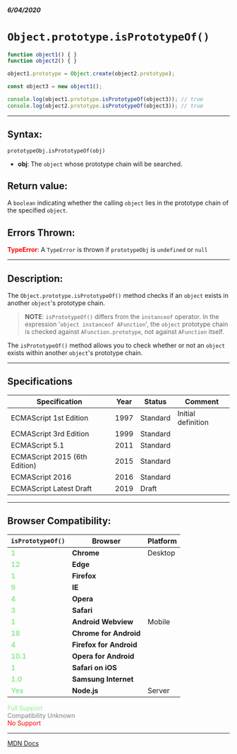 ##### 6/04/2020
# `Object.prototype.isPrototypeOf()`

```js
function object1() { }
function object2() { }

object1.prototype = Object.create(object2.prototype);

const object3 = new object1();

console.log(object1.prototype.isPrototypeOf(object3)); // true
console.log(object2.prototype.isPrototypeOf(object3)); // true
```

---

## Syntax:
`prototypeObj.isPrototypeOf(obj)`

* **obj**: The `object` whose prototype chain will be searched.

## Return value:
A `boolean` indicating whether the calling `object` lies in the prototype chain of the specified `object`.

## Errors Thrown:
<span style="color: red">**TypeError**</span>: A `TypeError` is thrown if `prototypeObj` is `undefined` or `null`

---

## Description:
The `Object.prototype.isPrototypeOf()` method checks if an `object` exists in another `object`'s prototype chain.

  > **NOTE**: `isPrototypeOf()` differs from the `instanceof` operator.  In the expression '`object instanceof AFunction`', the `object` prototype chain is checked against `AFunction.prototype`, not against `AFunction` itself.

The `isPrototypeOf()` method allows you to check whether or not an `object` exists within another `object`'s prototype chain.

---

## Specifications
| Specification | Year | Status | Comment |
|---|---|---|---|
| ECMAScript 1st Edition | 1997 | Standard | Initial definition |
| ECMAScript 3rd Edition | 1999 | Standard |  |
| ECMAScript 5.1 | 2011 | Standard |  |
| ECMAScript 2015 (6th Edition) | 2015 | Standard |  |
| ECMAScript 2016 | 2016 | Standard |  |
| ECMAScript Latest Draft | 2019 | Draft |  |

---

## Browser Compatibility:
| `isPrototypeOf()` | Browser | Platform |
|---|---|---|
| <span style="color: lightgreen">**1**</span> | **Chrome** | Desktop | 
| <span style="color: lightgreen">**12**</span> | **Edge** || 
| <span style="color: lightgreen">**1**</span> | **Firefox** || 
| <span style="color: lightgreen">**9**</span> | **IE** || 
| <span style="color: lightgreen">**4**</span> | **Opera** || 
| <span style="color: lightgreen">**3**</span> | **Safari** || 
| <span style="color: lightgreen">**1**</span> | **Android Webview** | Mobile | 
| <span style="color: lightgreen">**18**</span> | **Chrome for Android** || 
| <span style="color: lightgreen">**4**</span> | **Firefox for Android** || 
| <span style="color: lightgreen">**10.1**</span> | **Opera for Android** || 
| <span style="color: lightgreen">**1**</span> | **Safari on iOS** || 
| <span style="color: lightgreen">**1.0**</span> | **Samsung Internet** || 
| <span style="color: lightgreen">**Yes**</span> | **Node.js** | Server | 

<span style="color: lightgreen">Full Support</span>  
<span style="color: grey">Compatibility Unknown</span>  
<span style="color: red">No Support</span>

---

[MDN Docs](https://developer.mozilla.org/en-US/docs/Web/JavaScript/Reference/Global_Objects/Object/isPrototypeOf)